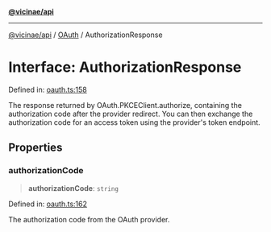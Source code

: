 [**@vicinae/api**](../../../../README.md)

***

[@vicinae/api](../../../../README.md) / [OAuth](../README.md) / AuthorizationResponse

# Interface: AuthorizationResponse

Defined in: [oauth.ts:158](https://github.com/vicinaehq/vicinae/blob/c742d5fc509336339909dd669955b863f086bf4e/api/src/api/oauth.ts#L158)

The response returned by OAuth.PKCEClient.authorize, containing the authorization code after the provider redirect.
You can then exchange the authorization code for an access token using the provider's token endpoint.

## Properties

### authorizationCode

> **authorizationCode**: `string`

Defined in: [oauth.ts:162](https://github.com/vicinaehq/vicinae/blob/c742d5fc509336339909dd669955b863f086bf4e/api/src/api/oauth.ts#L162)

The authorization code from the OAuth provider.
